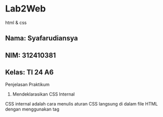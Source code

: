 # Lab2Web
html &amp; css

## Nama: Syafarudiansya
## NIM: 312410381
## Kelas: TI 24 A6

Penjelasan Praktikum

1. Mendeklarasikan CSS Internal

CSS internal adalah cara menulis aturan CSS langsung di dalam file HTML dengan menggunakan tag <style> di bagian <head>. Dengan cara ini, styling untuk elemen-elemen di halaman bisa diatur tanpa harus bikin file CSS terpisah.

```html
<head>
    <title>CSS Dasar</title>
    <style>
        body {
            font-family:'Open Sans', sans-serif;
        }
        header {
            min-height: 80px;
            border-bottom:1px solid #77CCEF;
        }
        h1 {
            font-size: 24px;
            color: #0F189F;
            text-align: center;
            padding: 20px 10px;
        }
        h1 i {
            color:#6d6a6b;
        }
    </style>
</head>
```
<img src="gambar/2.png" width="500"/>

2. Menambahkan Inline CSS

Inline CSS adalah cara memberi gaya langsung ke elemen HTML lewat atribut style di dalam tag elemen tersebut. Jadi aturan CSS hanya berlaku pada elemen yang ditulis, bukan ke elemen lain.

```html
<p style="text-align: center; color: #ccd8e4;">Kami sedang belajar HTML dan CSS dasar, pada mata kuliah <b>Pemrograman
Web</b> di <i>Universitas Pelita Bangsa</i>. Pelajaran pertama yang kami dapat
adalah membuat tampilan web sederhana dalam rangka mengenal tag-tag dasar HTML
dan CSS.</>
```
<img src="gambar/3.png" width="500"/>

3. Membuat CSS Eksternal

CSS eksternal artinya aturan gaya (style) disimpan di file terpisah, misalnya style.css, lalu dipanggil ke dalam file HTML dengan `<link rel="stylesheet" href="style.css">` di bagian <head>. Jadi, HTML hanya berisi struktur konten (judul, paragraf, gambar, navigasi, dll), sementara file CSS khusus mengatur tampilannya (warna, ukuran, posisi, margin, padding, dsb).

```html
<head>
<link rel="stylesheet" href="style_eksternal.css" type="text/css">
</head>
```
Isi css eksternal:

```css
nav {
    background: #20A759;
    color:#fff;
    padding: 10px;
}
nav a {
    color: #fff;
    text-decoration: none;
    padding:10px 20px;
}
nav .active,
nav a:hover {
    background: #0B6B3A;
}
```
<img src="gambar/3.png" width="500"/>

4. Menambahkan CSS Selector

CSS Selector dipakai untuk memilih elemen HTML agar bisa diberi gaya. ID Selector `#` digunakan untuk elemen unik dalam halaman, sedangkan Class Selector `.` bisa dipakai berulang kali pada banyak elemen sehingga lebih fleksibel.

```css
#intro {
background: #418fb1;
border: 1px solid #099249;
min-height: 100px;
padding: 10px;
}
#intro h1 {
text-align: left;
border: 0;
color: #fff;
}
/* Class Selector */
.button {
padding: 15px 20px;
background: #bebcbd;
color: #fff;
display: inline-block;
margin: 10px;
text-decoration: none;
}
.btn-primary {
background: #E42A42;
}
```
<img src="gambar/5.png" width="500"/>

Pertanyaan dan Tugas

1. Lakukan eksperimen dengan mengubah dan menambah properti dan nilai pada kode CSS
dengan mengacu pada CSS Cheat Sheet yang diberikan pada file terpisah dari modul ini.
```css
#intro {
  background: linear-gradient(to right, #418fb1, #2c3e50);
  border: 2px dashed #099249;
  min-height: 150px;
  padding: 20px;
  color: white;
  font-family: Arial, sans-serif;
  text-align: center;
  box-shadow: 5px 5px 10px rgba(0,0,0,0.3);
}
```
<img src="gambar/6.png" width="500"/>

2. Apa perbedaan pendeklarasian CSS elemen h1 {...} dengan #intro h1 {...}? berikan
penjelasannya!
Selector h1 {} berlaku untuk semua elemen `<h1>`, sedangkan `#intro h1 {}` hanya berlaku untuk `<h1>` di dalam elemen dengan `id="intro"`, dan karena lebih spesifik maka #intro h1 akan menang jika ada konflik.

3. Apabila ada deklarasi CSS secara internal, lalu ditambahkan CSS eksternal dan inline CSS pada
elemen yang sama. Deklarasi manakah yang akan ditampilkan pada browser? Berikan
penjelasan dan contohnya!
Prioritas CSS adalah inline > internal/eksternal tergantung urutan > selector paling spesifik. Jadi inline style selalu mengalahkan yang lain, lalu aturan terakhir dengan spesifisitas lebih tinggi yang dipakai. Contoh: jika `<h1 id="judul" style="color: red;">` dan di file CSS eksternal ada `#judul { color: blue; }` maka warna yang terlihat tetap merah karena inline menang.

4. Pada sebuah elemen HTML terdapat ID dan Class, apabila masing-masing selector tersebut
terdapat deklarasi CSS, maka deklarasi manakah yang akan ditampilkan pada browser?
Berikan penjelasan dan contohnya! ( <p id="paragraf-1" class="text-paragraf"> )
Jika elemen punya ID dan class, maka deklarasi ID akan menang atas class karena spesifisitas ID lebih tinggi. Jadi `#paragraf-1 {}` akan mengoverride `.text-paragraf {} `bila properti yang sama didefinisikan. Contoh: untuk elemen `<p id="paragraf-1" class="text-paragraf">`, jika CSS berisi .text-paragraf { font-size: 14px; color: black; } dan #paragraf-1 { color: green; } maka teks akan berukuran 14px dan berwarna hijau karena aturan color dari ID mengalahkan color dari class.

